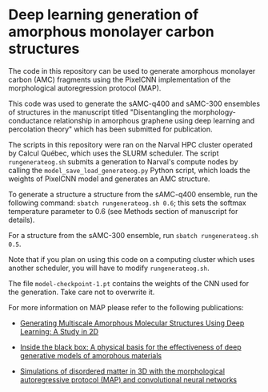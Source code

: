 # Deep learning generation of amorphous monolayer carbon structures

The code in this repository can be used to generate amorphous monolayer carbon (AMC) fragments using the
PixelCNN implementation of the morphological autoregression protocol (MAP).

This code was used to generate the sAMC-q400 and sAMC-300 ensembles of structures in the 
manuscript titled "Disentangling the morphology-conductance relationship in amorphous graphene using deep learning and percolation theory" which has been submitted for publication.

The scripts in this repository were ran on the Narval HPC cluster operated by Calcul Québec, which 
uses the SLURM scheduler. The script `rungenerateog.sh` submits a generation to Narval's compute 
nodes by calling the `model_save_load_generateog.py` Python script, which loads the weights of 
PixelCNN model and generates an AMC structure. 

To generate a structure a structure from the sAMC-q400 ensemble, run the following command:
`sbatch rungenerateog.sh 0.6`; this sets the softmax temperature parameter to 0.6 (see Methods
section of manuscript for details).

For a structure from the sAMC-300 ensemble, run `sbatch rungenerateog.sh 0.5`.

Note that if you plan on using this code on a computing cluster which uses another scheduler,
you will have to modify `rungenerateog.sh`.

The file `model-checkpoint-1.pt` contains the weights of the CNN used for the generation.
Take care not to overwrite it.

For more information on MAP please refer to the following publications:
* [Generating Multiscale Amorphous Molecular Structures Using Deep Learning: A Study in 2D
](https://doi.org/10.1021/acs.jpclett.0c02535)

* [Inside the black box: A physical basis for the effectiveness of deep generative models of amorphous materials](https://doi.org/10.1016/j.jcp.2021.110885)

* [Simulations of disordered matter in 3D with the morphological autoregressive protocol (MAP) and convolutional neural networks](https://doi.org/10.1063/5.0174615)
